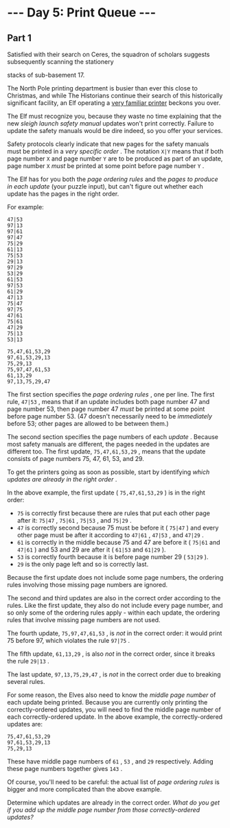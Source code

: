 # --- Day 5: Print Queue ---

## Part 1



Satisfied with their search on Ceres, the squadron of scholars suggests subsequently scanning the
stationery

stacks of sub-basement 17.

The North Pole printing department is busier than ever this close to Christmas, and while The Historians continue their search of this historically significant facility, an Elf operating a
[very familiar printer](/2017/day/1)
beckons you over.

The Elf must recognize you, because they waste no time explaining that the new
*sleigh launch safety manual*
updates won't print correctly. Failure to update the safety manuals would be dire indeed, so you offer your services.

Safety protocols clearly indicate that new pages for the safety manuals must be printed in a
*very specific order*
. The notation
`X|Y`
means that if both page number
`X`
and page number
`Y`
are to be produced as part of an update, page number
`X`
*must*
be printed at some point before page number
`Y`
.

The Elf has for you both the
*page ordering rules*
and the
*pages to produce in each update*
(your puzzle input), but can't figure out whether each update has the pages in the right order.

For example:

```
47|53
97|13
97|61
97|47
75|29
61|13
75|53
29|13
97|29
53|29
61|53
97|53
61|29
47|13
75|47
97|75
47|61
75|61
47|29
75|13
53|13

75,47,61,53,29
97,61,53,29,13
75,29,13
75,97,47,61,53
61,13,29
97,13,75,29,47

```

The first section specifies the
*page ordering rules*
, one per line. The first rule,
`47|53`
, means that if an update includes both page number 47 and page number 53, then page number 47
*must*
be printed at some point before page number 53. (47 doesn't necessarily need to be
*immediately*
before 53; other pages are allowed to be between them.)

The second section specifies the page numbers of each
*update*
. Because most safety manuals are different, the pages needed in the updates are different too. The first update,
`75,47,61,53,29`
, means that the update consists of page numbers 75, 47, 61, 53, and 29.

To get the printers going as soon as possible, start by identifying
*which updates are already in the right order*
.

In the above example, the first update (
`75,47,61,53,29`
) is in the right order:

* `75`
  is correctly first because there are rules that put each other page after it:
  `75|47`
  ,
  `75|61`
  ,
  `75|53`
  , and
  `75|29`
  .
* `47`
  is correctly second because 75 must be before it (
  `75|47`
  ) and every other page must be after it according to
  `47|61`
  ,
  `47|53`
  , and
  `47|29`
  .
* `61`
  is correctly in the middle because 75 and 47 are before it (
  `75|61`
  and
  `47|61`
  ) and 53 and 29 are after it (
  `61|53`
  and
  `61|29`
  ).
* `53`
  is correctly fourth because it is before page number 29 (
  `53|29`
  ).
* `29`
  is the only page left and so is correctly last.

Because the first update does not include some page numbers, the ordering rules involving those missing page numbers are ignored.

The second and third updates are also in the correct order according to the rules. Like the first update, they also do not include every page number, and so only some of the ordering rules apply - within each update, the ordering rules that involve missing page numbers are not used.

The fourth update,
`75,97,47,61,53`
, is
*not*
in the correct order: it would print 75 before 97, which violates the rule
`97|75`
.

The fifth update,
`61,13,29`
, is also
*not*
in the correct order, since it breaks the rule
`29|13`
.

The last update,
`97,13,75,29,47`
, is
*not*
in the correct order due to breaking several rules.

For some reason, the Elves also need to know the
*middle page number*
of each update being printed. Because you are currently only printing the correctly-ordered updates, you will need to find the middle page number of each correctly-ordered update. In the above example, the correctly-ordered updates are:

```
75,47,61,53,29
97,61,53,29,13
75,29,13

```

These have middle page numbers of
`61`
,
`53`
, and
`29`
respectively. Adding these page numbers together gives
`143`
.

Of course, you'll need to be careful: the actual list of
*page ordering rules*
is bigger and more complicated than the above example.

Determine which updates are already in the correct order.
*What do you get if you add up the middle page number from those correctly-ordered updates?*




